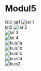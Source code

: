 # Modul5
GUI
lat1
![lat 1](https://github.com/akhmadfiqi/Modul5/blob/master/lat1.PNG)<br>
lat2
![lat 2](https://github.com/akhmadfiqi/Modul5/blob/master/lat2.PNG)<br>
![lat 3](https://github.com/akhmadfiqi/Modul5/blob/master/lat3.PNG)<br>
![lat 4](https://github.com/akhmadfiqi/Modul5/blob/master/lat4.PNG)<br>
![kuis1a](https://github.com/akhmadfiqi/Modul5/blob/master/kuis1a.PNG)<br>
![kuis1b](https://github.com/akhmadfiqi/Modul5/blob/master/kuis1b.PNG)<br>
![kuis1c](https://github.com/akhmadfiqi/Modul5/blob/master/kuis1c.PNG)<br>
![kuis1d](https://github.com/akhmadfiqi/Modul5/blob/master/kuis1d.PNG)<br>
![kuis2](https://github.com/akhmadfiqi/Modul5/blob/master/kuis2.PNG)<br>
